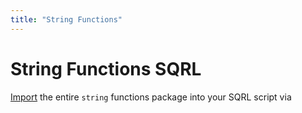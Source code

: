 ```yaml
---
title: "String Functions"
---
```


# String Functions SQRL

[Import](../import#function) the entire `string` functions package into your SQRL script via 